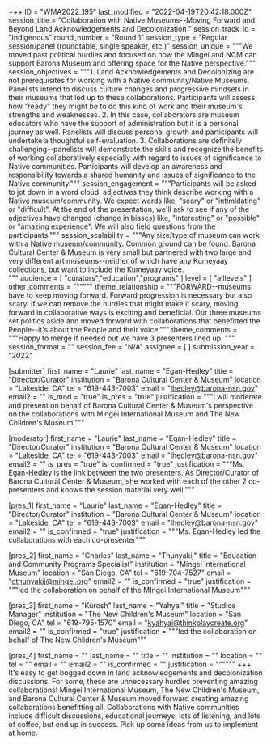 +++
ID = "WMA2022_195"
last_modified = "2022-04-19T20:42:18.000Z"
session_title = "Collaboration with Native Museums--Moving Forward and Beyond Land Acknowledgements and Decolonization "
session_track_id = "Indigenous"
round_number = "Round 1"
session_type = "Regular session/panel (roundtable, single speaker, etc.)"
session_unique = """We moved past political hurdles and focused on how the Mingei and NCM can support Barona Museum and offering space for the Native perspective."""
session_objectives = """1. Land Acknowledgements and Decolonizing are not prerequisites for working with a Native community/Native Museums.  Panelists intend to discuss culture changes and progressive mindsets in their museums that led up to these collaborations.  Participants will assess how "ready" they might be to do this kind of work and their museum's strengths and weaknesses.
2. In this case, collaborators are museum educators who have the support of administration but it is a personal journey as well.  Panelists will discuss personal growth and participants will undertake a thoughtful self-evaluation.
3. Collaborations are definitely challenging--panelists will demonstrate the skills and recognize the benefits of working collaboratively especially with regard to issues of significance to Native communities.  Participants will develop an awareness and responsibility towards a shared humanity and issues of significance to the Native community."""
session_engagement = """Participants will be asked to jot down in a word cloud, adjectives they think describe working with a Native museum/community.  We expect words like, "scary" or "intimidating" or "difficult".  At the end of the presentation, we'll ask to see if any of the adjectives have changed (change in biases) like, "interesting" or "possible" or "amazing experience".  We will also field questions from the participants."""
session_scalability = """Any size/type of museum can work with a Native museum/community.  Common ground can be found.  Barona Cultural Center & Museum is very small but partnered with two large and very different art museums--neither of which have any Kumeyaay collections, but want to include the Kumeyaay voice.    
"""
audience = [ "curators","education","programs" ]
level = [ "alllevels" ]
other_comments = """"""
theme_relationship = """FORWARD--museums have to keep moving forward.  Forward progression is necessary but also scary.  If we can remove the hurdles that might make it scary, moving forward in collaborative ways is exciting and beneficial.  Our three museums set politics aside and moved forward with collaborations that benefitted the People--it's about the People and their voice."""
theme_comments = """Happy to merge if needed but we have 3 presenters lined up.
"""
session_format = ""
session_fee = "N/A"
assignee = [  ]
submission_year = "2022"

[submitter]
first_name = "Laurie"
last_name = "Egan-Hedley"
title = "Director/Curator"
institution = "Barona Cultural Center & Museum"
location = "Lakeside, CA"
tel = "619-443-7003"
email = "lhedley@barona-nsn.gov"
email2 = ""
is_mod = "true"
is_pres = "true"
justification = """I will moderate and present on behalf of Barona Cultural Center & Museum's perspective on the collaborations with Mingei International Museum and The New Children's Museum."""

[moderator]
first_name = "Laurie"
last_name = "Egan-Hedley"
title = "Director/Curator"
institution = "Barona Cultural Center & Museum"
location = "Lakeside, CA"
tel = "619-443-7003"
email = "lhedley@barona-nsn.gov"
email2 = ""
is_pres = "true"
is_confirmed = "true"
justification = """Ms. Egan-Hedley is the link between the two presenters.  As Director/Curator of Barona Cultural Center & Museum, she worked with each of the other 2 co-presenters and knows the session material very well."""

[pres_1]
first_name = "Laurie"
last_name = "Egan-Hedley"
title = "Director/Curator"
institution = "Barona Cultural Center & Museum"
location = "Lakeside, CA"
tel = "619-443-7003"
email = "lhedley@barona-nsn.gov"
email2 = ""
is_confirmed = "true"
justification = """Ms. Egan-Hedley led the collaborations with each co-presenter"""

[pres_2]
first_name = "Charles"
last_name = "Thunyakij"
title = "Education and Community Programs Specialist"
institution = "Mingei International Museum"
location = "San Diego, CA"
tel = "619-704-7527"
email = "cthunyakij@mingei.org"
email2 = ""
is_confirmed = "true"
justification = """led the collaboration on behalf of the MIngei International Museum"""

[pres_3]
first_name = "Kurosh"
last_name = "Yahyai"
title = "Studios Manager"
institution = "The New Children's Museum"
location = "San Diego, CA"
tel = "619-795-1570"
email = "kyahyai@thinkplaycreate.org"
email2 = ""
is_confirmed = "true"
justification = """led the collaboration on behalf of The New Children's Museum"""

[pres_4]
first_name = ""
last_name = ""
title = ""
institution = ""
location = ""
tel = ""
email = ""
email2 = ""
is_confirmed = ""
justification = """"""
+++
It's easy to get bogged down in land acknowledgements and decolonization discussions.  For some, these are unnecessary hurdles preventing amazing collaborations!  Mingei International Museum, The New Children's Museum, and Barona Cultural Center & Museum moved forward creating amazing collaborations benefitting all.  Collaborations with Native communities include difficult discussions, educational journeys, lots of listening, and lots of coffee, but end up in success.  Pick up some ideas from us to implement at home.
